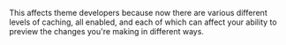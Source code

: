 This affects theme developers because now there are various different levels of caching, all enabled, and each of which can affect your ability to preview the changes you're making in different ways.

